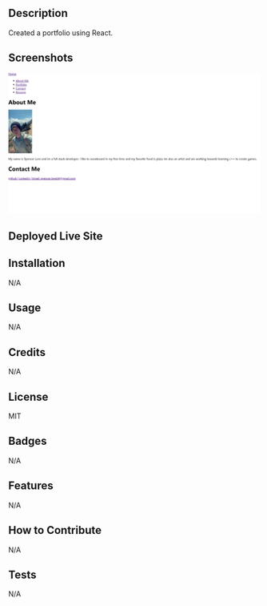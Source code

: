 # <myProfessionalReactPortfolio>

## Description

Created a portfolio using React.

## Screenshots

![Screenshot](reactchallengesnip.PNG)

## Deployed Live Site



## Installation

N/A

## Usage

N/A

## Credits

N/A

## License

MIT

## Badges

N/A

## Features

N/A

## How to Contribute

N/A

## Tests

N/A
